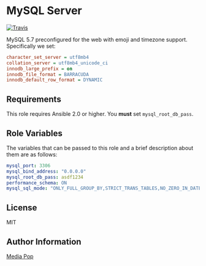 MySQL Server
============

[![Travis](https://travis-ci.org/mediapop/ansible-mysql-server.svg?branch=master)](https://travis-ci.org/mediapop/ansible-mysql-server)

MySQL 5.7 preconfigured for the web with emoji and timezone support. Specifically we set:

```ini
character_set_server = utf8mb4
collation_server = utf8mb4_unicode_ci
innodb_large_prefix = on
innodb_file_format = BARRACUDA
innodb_default_row_format = DYNAMIC
```

Requirements
------------

This role requires Ansible 2.0 or higher. You **must** set `mysql_root_db_pass`.

Role Variables
--------------

The variables that can be passed to this role and a brief description about
them are as follows:

```yml
mysql_port: 3306
mysql_bind_address: "0.0.0.0"
mysql_root_db_pass: asdf1234
performance_schema: ON
mysql_sql_mode: "ONLY_FULL_GROUP_BY,STRICT_TRANS_TABLES,NO_ZERO_IN_DATE,NO_ZERO_DATE,ERROR_FOR_DIVISION_BY_ZERO,NO_AUTO_CREATE_USER,NO_ENGINE_SUBSTITUTION"
```

License
-------

MIT

Author Information
------------------

[Media Pop](http://www.mediapop.co)
